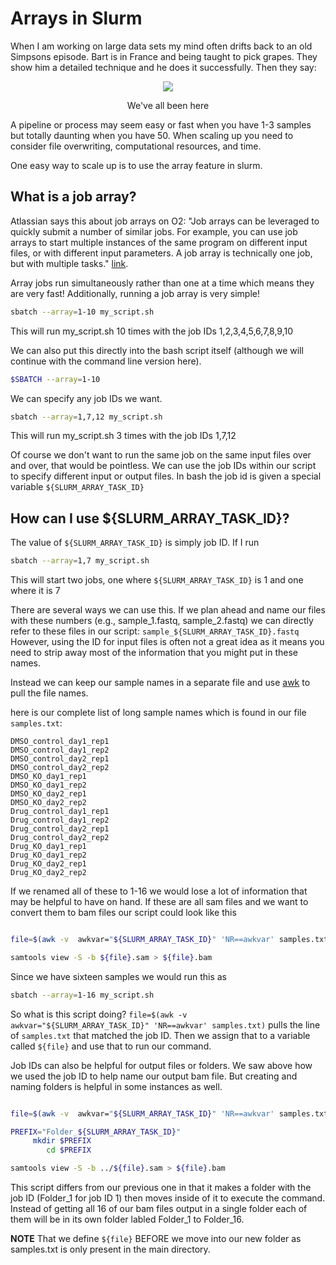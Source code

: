 
# Arrays in Slurm

When I am working on large data sets my mind often drifts back to an old Simpsons episode. Bart is in France and being taught to pick grapes. They show him a detailed technique and he does it successfully. Then they say:


<p align = "center">
<img src="../../img/simpsons.gif">
</p>
     
<p align = "center">
We've all been here
</p>

A pipeline or process may seem easy or fast when you have 1-3 samples but totally daunting when you have 50. When scaling up you need to consider file overwriting, computational resources, and time.

One easy way to scale up is to use the array feature in slurm.

## What is a job array?

Atlassian says this about job arrays on O2: "Job arrays can be leveraged to quickly submit a number of similar jobs. For example, you can use job arrays to start multiple instances of the same program on different input files, or with different input parameters. A job array is technically one job, but with multiple tasks." [link](https://harvardmed.atlassian.net/wiki/spaces/O2/pages/1586793632/Using+Slurm+Basic#Job-Arrays).

Array jobs run simultaneously rather than one at a time which means they are very fast! Additionally, running a job array is very simple!  

```bash
sbatch --array=1-10 my_script.sh
```

This will run my_script.sh 10 times with the job IDs 1,2,3,4,5,6,7,8,9,10

We can also put this directly into the bash script itself (although we will continue with the command line version here).
```bash
$SBATCH --array=1-10
```

We can specify any job IDs we want.

```bash
sbatch --array=1,7,12 my_script.sh
```
This will run my_script.sh 3 times with the job IDs 1,7,12

Of course we don't want to run the same job on the same input files over and over, that would be pointless. We can use the job IDs within our script to specify different input or output files. In bash the job id is given a special variable `${SLURM_ARRAY_TASK_ID}`


## How can I use ${SLURM_ARRAY_TASK_ID}?

The value of `${SLURM_ARRAY_TASK_ID}` is simply job ID. If I run 

```bash
sbatch --array=1,7 my_script.sh
```
This will start two jobs, one where `${SLURM_ARRAY_TASK_ID}` is 1 and one where it is 7

There are several ways we can use this. If we plan ahead and name our files with these numbers (e.g., sample_1.fastq, sample_2.fastq) we can directly refer to these files in our script: `sample_${SLURM_ARRAY_TASK_ID}.fastq` However, using the ID for input files is often not a great idea as it means you need to strip away most of the information that you might put in these names.

Instead we can keep our sample names in a separate file and use [awk](awk.md) to pull the file names. 

here is our complete list of long sample names which is found in our file `samples.txt`:

```
DMSO_control_day1_rep1
DMSO_control_day1_rep2
DMSO_control_day2_rep1
DMSO_control_day2_rep2
DMSO_KO_day1_rep1
DMSO_KO_day1_rep2
DMSO_KO_day2_rep1
DMSO_KO_day2_rep2
Drug_control_day1_rep1
Drug_control_day1_rep2
Drug_control_day2_rep1
Drug_control_day2_rep2
Drug_KO_day1_rep1
Drug_KO_day1_rep2
Drug_KO_day2_rep1
Drug_KO_day2_rep2
```

If we renamed all of these to 1-16 we would lose a lot of information that may be helpful to have on hand. If these are all sam files and we want to convert them to bam files our script could look like this

```bash

file=$(awk -v  awkvar="${SLURM_ARRAY_TASK_ID}" 'NR==awkvar' samples.txt)

samtools view -S -b ${file}.sam > ${file}.bam

```

Since we have sixteen samples we would run this as 

```bash
sbatch --array=1-16 my_script.sh
```

So what is this script doing? `file=$(awk -v  awkvar="${SLURM_ARRAY_TASK_ID}" 'NR==awkvar' samples.txt)` pulls the line of `samples.txt` that matched the job ID. Then we assign that to a variable called `${file}` and use that to run our command.

Job IDs can also be helpful for output files or folders. We saw above how we used the job ID to help name our output bam file. But creating and naming folders is helpful in some instances as well. 

```bash

file=$(awk -v  awkvar="${SLURM_ARRAY_TASK_ID}" 'NR==awkvar' samples.txt)

PREFIX="Folder_${SLURM_ARRAY_TASK_ID}"
     mkdir $PREFIX
        cd $PREFIX

samtools view -S -b ../${file}.sam > ${file}.bam

```    

This script differs from our previous one in that it makes a folder with the job ID (Folder_1 for job ID 1) then moves inside of it to execute the command. Instead of getting all 16 of our bam files output in a single folder each of them will be in its own folder labled Folder_1 to Folder_16. 

**NOTE** That we define `${file}` BEFORE we move into our new folder as samples.txt is only present in the main directory. 



